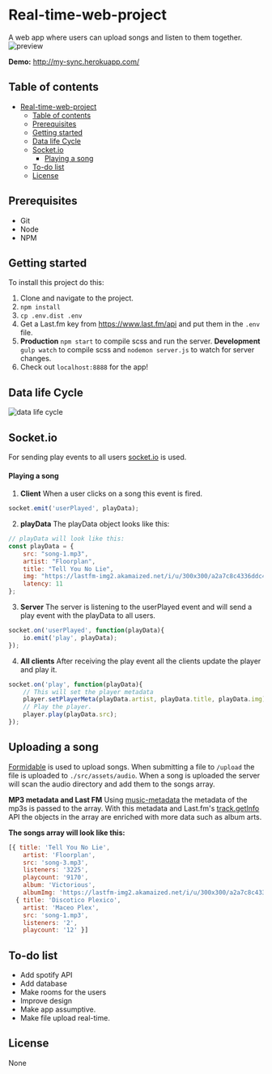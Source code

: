 # Real-time-web-project

A web app where users can upload songs and listen to them together.
![preview](https://d.pr/i/gYNytr+)

**Demo:** http://my-sync.herokuapp.com/

## Table of contents
- [Real-time-web-project](#real-time-web-project)
  * [Table of contents](#table-of-contents)
  * [Prerequisites](#prerequisites)
  * [Getting started](#getting-started)
  * [Data life Cycle](#data-life-cycle)
  * [Socket.io](#socketio)
      - [Playing a song](#playing-a-song)
  * [To-do list](#to-do-list)
  * [License](#license)

## Prerequisites
* Git
* Node
* NPM

## Getting started

To install this project do this:

1. Clone and navigate to the project.
2. `npm install`
3. `cp .env.dist .env`
4. Get a Last.fm key from https://www.last.fm/api and put them in the `.env` file.
5. **Production**
   `npm start` to compile scss and run the server.
   **Development**
   `gulp watch` to compile scss and `nodemon server.js` to watch for server changes.
6. Check out `localhost:8888` for the app!

## Data life Cycle
![data life cycle](https://d.pr/i/GWeObS+)

## Socket.io
For sending play events to all users [socket.io](https://socket.io/) is used. 

#### Playing a song
1. **Client**
   When a user clicks on a song this event is fired.

```javascript
socket.emit('userPlayed', playData);
```

2. **playData**
   The playData object looks like this:

```javascript
// playData will look like this:
const playData = {
    src: "song-1.mp3",
    artist: "Floorplan",
    title: "Tell You No Lie",
    img: "https://lastfm-img2.akamaized.net/i/u/300x300/a2a7c8c4336ddc4b57b9966ef0ed4d4e.png",
    latency: 11
};
```

3. **Server**
   The server is listening to the userPlayed event and will send a play event with the playData to all users.

```javascript
socket.on('userPlayed', function(playData){
    io.emit('play', playData);
});
```

4. **All clients**
   After receiving the play event all the clients update the player and play it.

```javascript
socket.on('play', function(playData){
    // This will set the player metadata
    player.setPlayerMeta(playData.artist, playData.title, playData.img);
    // Play the player.
    player.play(playData.src);
});
```

## Uploading a song  
[Formidable](https://www.npmjs.com/package/formidable) is used to upload songs. When submitting a file to `/upload` the file is uploaded to `./src/assets/audio`.  When a song is uploaded the server will scan the audio directory and add them to the songs array.

**MP3 metadata and Last FM**
Using [music-metadata](https://www.npmjs.com/package/music-metadata) the metadata of the mp3s is passed to the array. With this metadata and Last.fm's [track.getInfo](https://www.last.fm/api/show/track.getInfo) API the objects in the array are enriched with more data such as album arts.

**The songs array will look like this:**

```javascript
[{ title: 'Tell You No Lie',
    artist: 'Floorplan',
    src: 'song-3.mp3',
    listeners: '3225',
    playcount: '9170',
    album: 'Victorious',
    albumImg: 'https://lastfm-img2.akamaized.net/i/u/300x300/a2a7c8c4336ddc4b57b9966ef0ed4d4e.png' },
  { title: 'Discotico Plexico',
    artist: 'Maceo Plex',
    src: 'song-1.mp3',
    listeners: '2',
    playcount: '12' }]

```

## To-do list
* Add spotify API
* Add database
* Make rooms for the users
* Improve design
* Make app assumptive.
* Make file upload real-time.
  ​

## License
None